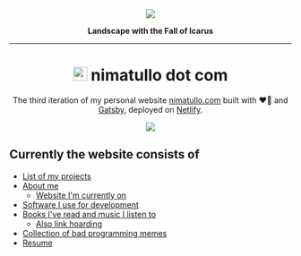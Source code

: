 <div align="center">
  <img src="https://upload.wikimedia.org/wikipedia/commons/thumb/c/c2/Pieter_Bruegel_de_Oude_-_De_val_van_Icarus.jpg/1920px-Pieter_Bruegel_de_Oude_-_De_val_van_Icarus.jpg?1630072286318">
</div>
<p align="center">
  <b>Landscape with the Fall of Icarus</b>
</p>
<hr>

<h1 align="center">
    <img src="https://i.imgur.com/NLNnixf.gif" width="25"> nimatullo dot com
</h1>

<p align="center">
  The third iteration of my personal website <a href="https://nimatullo.com">nimatullo.com</a> built with ❤️‍🔥 and <a href="https://www.gatsbyjs.com/">Gatsby</a>, deployed on <a href="https://netlify.com">Netlify</a>.
</p>

<p align="center">
  <img src="https://api.netlify.com/api/v1/badges/d712b5f3-8c0c-448c-ae89-827bd5667a9c/deploy-status">
</p>

## Currently the website consists of

- [List of my projects](https://nimatullo.com/projects)
- [About me](https://nimatullo/about)
  - [Website I'm currently on](https://github.com/nimatullo/wyd)
- [Software I use for development](https://nimatullo.com/uses)
- [Books I've read and music I listen to](https://nimatullo.com/culture)
  - [Also link hoarding](https://nimatullo.com/culture)
- [Collection of bad programming memes](https://nimatullo.com)
- [Resume](https://nimatullo.com/resume)
